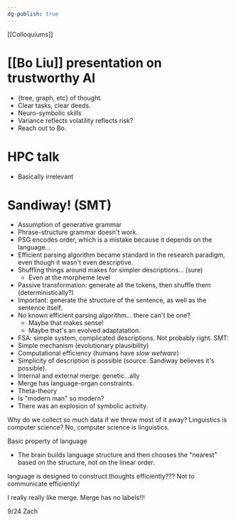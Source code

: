 ```yaml
---
dg-publish: true
---
```

[[Colloquiums]]

# [[Bo Liu]] presentation on trustworthy AI

* {tree, graph, etc} of thought.
* Clear tasks, clear deeds.
* Neuro-symbolic skills
* Variance reflects volatility reflects risk?
* Reach out to Bo.

# HPC talk
* Basically irrelevant

# Sandiway! (SMT)
* Assumption of generative grammar
* Phrase-structure grammar doesn't work.
* PSG encodes order, which is a mistake because it depends on the language...
* Efficient parsing algorithm became standard in the research paradigm, even though it wasn't even descriptive.
* Shuffling things around makes for simpler descriptions... (sure)
	* Even at the morpheme level
* Passive transformation: generate all the tokens, then shuffle them (deterministically?)
* Important: generate the structure of the sentence, as well as the sentence itself.
* No known efficient parsing algorithm... there can't be one?
	* Maybe that makes sense!
	* Maybe that's an evolved adaptatation.
* FSA: simple system, complicated descriptions. Not probably right.
SMT:
* Simple mechanism (evolutionary plausibility)
* Computational efficiency (humans have *slow wetware*)
* Simplicity of description is possible (source: Sandiway believes it's possible).
* Internal and external merge:
genetic...ally
* Merge has language-organ constraints.
* Theta-theory
* Is "modern man" so modern?
* There was an explosion of symbolic activity.

Why do we collect so much data if we throw most of it away?
Linguistics is computer science? No, computer science is linguistics.

Basic property of language
* The brain builds language structure and then chooses the "nearest" based on the structure, not on the linear order.

language is designed to construct thoughts efficiently???
Not to communicate efficiently!

I really really like merge.
Merge has no labels!!!

9/24 Zach